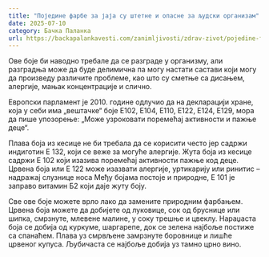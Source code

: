 ```yaml
---
title: "Поједине фарбе за јаја су штетне и опасне за људски организам"
date: 2025-07-10
category: Бачка Паланка
url: https://backapalankavesti.com/zanimljivosti/zdrav-zivot/pojedine-farbe-za-jaja-su-stetne-i-opasne-za-ljudski-organizam/
---
```


Ове боје би наводно требале да се разграде у организму, али разградња може да буде делимична па могу настати састави који могу да произведу различите проблеме, као што су сметње са дисањем, алергије, мањак концентрације и слично.

Европски парламент је 2010. године одлучио да на декларацији хране, која у себи има „вештачке“ боје Е102, Е104, Е110, Е122, Е124, Е129, мора да пише упозорење: „Може узроковати поремећај активности и пажње деце“.

Плава боја из кесице не би требала да се корисити често јер садржи индиготин Е 132, који се веже за могуће алергије. Жута боја из кесице садржи Е 102 који изазива поремећај активности пажње код деце. Црвена боја или Е 122 може изазвати алергије, уртикарију или ринитис – надражај слузнице носа Међу бојама постоје и природне, Е 101 је заправо витамин Б2 који даје жуту боју.

Све ове боје можете врло лако да замените природним фарбањем. Црвена боја можете да добијете од луковице, сок од бруснице или шипка, смрзнуте, млевене малине, у соку трешње и цвеклу. Нараџаста боја се добија од куркуме, шаргарепе, док се зелена најбоље постиже са спанаћем. Плава уз смрвљене замрзнуте боровнице и лишће црвеног купуса. Љубичаста се најбоље добија уз тамно црно вино.
